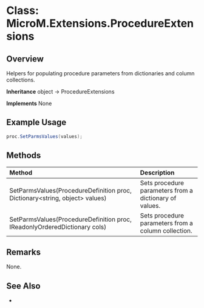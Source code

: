 # Class: MicroM.Extensions.ProcedureExtensions
## Overview
Helpers for populating procedure parameters from dictionaries and column collections.

**Inheritance**
object -> ProcedureExtensions

**Implements**
None

## Example Usage
```csharp
proc.SetParmsValues(values);
```
## Methods
| Method | Description |
|:------------|:-------------|
| SetParmsValues(ProcedureDefinition proc, Dictionary<string, object> values) | Sets procedure parameters from a dictionary of values. |
| SetParmsValues(ProcedureDefinition proc, IReadonlyOrderedDictionary<ColumnBase> cols) | Sets procedure parameters from a column collection. |

## Remarks
None.

## See Also
-
